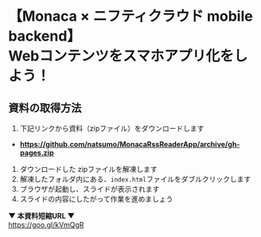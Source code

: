 # 【Monaca × ニフティクラウド mobile backend】<br>Webコンテンツをスマホアプリ化をしよう！
## 資料の取得方法

1. 下記リンクから資料（zipファイル）をダウンロードします
 * **https://github.com/natsumo/MonacaRssReaderApp/archive/gh-pages.zip**
1. ダウンロードした zipファイルを解凍します
1. 解凍したフォルダ内にある、`index.html`ファイルをダブルクリックします
1. ブラウザが起動し、スライドが表示されます
1. スライドの内容にしたがって作業を進めましょう

__▼ 本資料短縮URL ▼__<br>
https://goo.gl/kVmQgR
